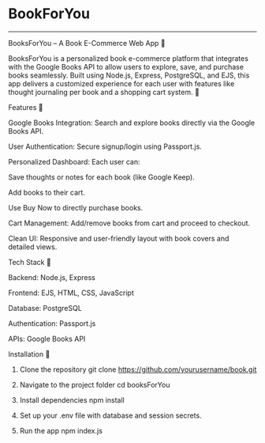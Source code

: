 # BookForYou
---

BooksForYou – A Book E-Commerce Web App 🚀

BooksForYou is a personalized book e-commerce platform that integrates with the Google Books API to allow users to explore, save, and purchase books seamlessly. Built using Node.js, Express, PostgreSQL, and EJS, this app delivers a customized experience for each user with features like thought journaling per book and a shopping cart system. 🚀

Features 🚀

Google Books Integration: Search and explore books directly via the Google Books API.

User Authentication: Secure signup/login using Passport.js.

Personalized Dashboard: Each user can:

Save thoughts or notes for each book (like Google Keep).

Add books to their cart.

Use Buy Now to directly purchase books.


Cart Management: Add/remove books from cart and proceed to checkout.

Clean UI: Responsive and user-friendly layout with book covers and detailed views.


Tech Stack 🚀

Backend: Node.js, Express

Frontend: EJS, HTML, CSS, JavaScript

Database: PostgreSQL

Authentication: Passport.js

APIs: Google Books API


Installation 🚀

1. Clone the repository
git clone https://github.com/yourusername/book.git


2. Navigate to the project folder
cd booksForYou


3. Install dependencies
npm install


4. Set up your .env file with database and session secrets.


5. Run the app
npm index.js
